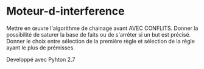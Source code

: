 # Moteur-d-interference


Mettre en œuvre l'algorithme de chainage avant AVEC CONFLITS.
Donner la possibilité de saturer la base de faits ou de s'arrêter si un but est précisé.
Donner le choix entre sélection de la première règle et sélection de la règle ayant le plus de prémisses.

Developpé avec Pyhton 2.7 
